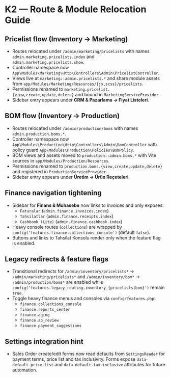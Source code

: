 # K2 — Route & Module Relocation Guide

## Pricelist flow (Inventory → Marketing)
- Routes relocated under `/admin/marketing/pricelists` with names `admin.marketing.pricelists.index` and `admin.marketing.pricelists.show`.
- Controller namespace now `App\Modules\Marketing\Http\Controllers\Admin\PricelistController`.
- Views live at `marketing::admin.pricelists.*` and share module assets from `app/Modules/Marketing/Resources/{js,scss}/pricelists`.
- Permissions renamed to `marketing.pricelist.{view,create,update,delete}` and bound in `MarketingServiceProvider`.
- Sidebar entry appears under **CRM & Pazarlama → Fiyat Listeleri**.

## BOM flow (Inventory → Production)
- Routes relocated under `/admin/production/boms` with names `admin.production.boms.*`.
- Controller namespace now `App\Modules\Production\Http\Controllers\Admin\BomController` with policy guard `App\Modules\Production\Policies\BomPolicy`.
- BOM views and assets moved to `production::admin.boms.*` with Vite sources in `app/Modules/Production/Resources`.
- Permissions renamed to `production.boms.{view,create,update,delete}` and registered in `ProductionServiceProvider`.
- Sidebar entry appears under **Üretim → Ürün Reçeteleri**.

## Finance navigation tightening
- Sidebar for **Finans & Muhasebe** now links to invoices and only exposes:
  - `Faturalar` (`admin.finance.invoices.index`)
  - `Tahsilatlar` (`admin.finance.receipts.index`)
  - `Cashbook (Lite)` (`admin.finance.cashbook.index`)
- Heavy console routes (`collections`) are wrapped by `config('features.finance.collections_console')` (default `false`).
- Buttons and links to Tahsilat Konsolu render only when the feature flag is enabled.

## Legacy redirects & feature flags
- Transitional redirects for `/admin/inventory/pricelists*` → `/admin/marketing/pricelists*` and `/admin/inventory/bom*` → `/admin/production/boms*` are enabled while `config('features.legacy_routing.inventory_{pricelists|bom}')` remain `true`.
- Toggle heavy finance menus and consoles via `config/features.php`:
  - `finance.collections_console`
  - `finance.reports_center`
  - `finance.aging`
  - `finance.ap_review`
  - `finance.payment_suggestions`

## Settings integration hint
- Sales Order create/edit forms now read defaults from `SettingsReader` for payment terms, price list and tax inclusivity. Forms expose `data-default-price-list` and `data-default-tax-inclusive` attributes for future automation.
